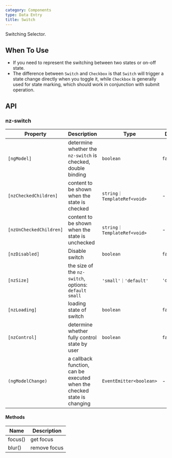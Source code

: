 ```yaml
---
category: Components
type: Data Entry
title: Switch
---
```


Switching Selector.

## When To Use

- If you need to represent the switching between two states or on-off state.
- The difference between `Switch` and `Checkbox` is that `Switch` will trigger a state change directly when you toggle it, while `Checkbox` is generally used for state marking, which should work in conjunction with submit operation.

## API

### nz-switch

| Property | Description | Type | Default |
| -------- | ----------- | ---- | ------- |
| `[ngModel]` | determine whether the `nz-switch` is checked, double binding | `boolean` | `false` |
| `[nzCheckedChildren]` | content to be shown when the state is checked | `string｜TemplateRef<void>` | - |
| `[nzUnCheckedChildren]` | content to be shown when the state is unchecked | `string｜TemplateRef<void>` | - |
| `[nzDisabled]` | Disable switch | `boolean` | `false` |
| `[nzSize]` | the size of the `nz-switch`, options: `default` `small` | `'small'｜'default'` | `'default'` |
| `[nzLoading]` | loading state of switch | `boolean` | `false` |
| `[nzControl]` | determine whether fully control state by user  | `boolean` | `false` |
| `(ngModelChange)` | a callback function, can be executed when the checked state is changing | `EventEmitter<boolean>` | - |

#### Methods

| Name | Description |
| ---- | ----------- |
| focus() | get focus |
| blur() | remove focus |
